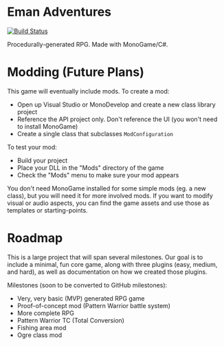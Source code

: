 # Eman Adventures

[![Build Status](https://travis-ci.org/nightblade9/eman-adventures.svg?branch=master)](https://travis-ci.org/nightblade9/eman-adventures)

Procedurally-generated RPG. Made with MonoGame/C#.

# Modding (Future Plans)

This game will eventually include mods. To create a mod:

- Open up Visual Studio or MonoDevelop and create a new class library project
- Reference the API project only. Don't reference the UI (you won't need to install MonoGame)
- Create a single class that subclasses `ModConfiguration`

To test your mod:
- Build your project
- Place your DLL in the "Mods" directory of the game
- Check the "Mods" menu to make sure your mod appears

You don't need MonoGame installed for some simple mods (eg. a new class), but you will need it for more involved mods. If you want to modify visual or audio aspects, you can find the game assets and use those as templates or starting-points.

# Roadmap

This is a large project that will span several milestones. Our goal is to include a minimal, fun core game, along with three plugins (easy, medium, and hard), as well as documentation on how we created those plugins.

Milestones (soon to be converted to GitHub milestones):

- Very, very basic (MVP) generated RPG game
- Proof-of-concept mod (Pattern Warrior battle system)
- More complete RPG
- Pattern Warrior TC (Total Conversion)
- Fishing area mod
- Ogre class mod
